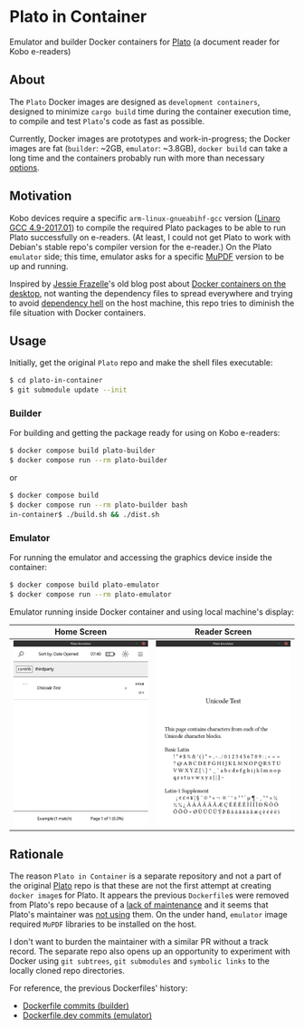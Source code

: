# Plato in Container

Emulator and builder Docker containers for [Plato](https://github.com/baskerville/plato) (a document reader for Kobo e-readers)

## About

The `Plato` Docker images are designed as `development containers`, designed to minimize `cargo build` time during the container execution time, to compile and test `Plato`'s code as fast as possible.

Currently, Docker images are prototypes and work-in-progress; the Docker images are fat (`builder`: ~2GB, `emulator`: ~3.8GB), `docker build` can take a long time and the containers probably run with more than necessary [options](https://docs.docker.com/engine/reference/run/#options).

## Motivation

Kobo devices require a specific `arm-linux-gnueabihf-gcc` version ([Linaro GCC 4.9-2017.01](https://github.com/kobolabs/Kobo-Reader/tree/master/toolchain)) to compile the required Plato packages to be able to run Plato successfully on e-readers. (At least, I could not get Plato to work with Debian's stable repo's compiler version for the e-reader.) On the Plato `emulator` side; this time, emulator asks for a specific [MuPDF](https://mupdf.com/) version to be up and running.

Inspired by [Jessie Frazelle](https://github.com/jessfraz)'s old blog post about [Docker containers on the desktop](https://blog.jessfraz.com/post/docker-containers-on-the-desktop/), not wanting the dependency files to spread everywhere and trying to avoid [dependency hell](https://en.wikipedia.org/wiki/Dependency_hell) on the host machine, this repo tries to diminish the file situation with Docker containers.

## Usage

Initially, get the original `Plato` repo and make the shell files executable:
```sh
$ cd plato-in-container
$ git submodule update --init
```

### Builder

For building and getting the package ready for using on Kobo e-readers:
```sh
$ docker compose build plato-builder
$ docker compose run --rm plato-builder
```
or

```sh
$ docker compose build
$ docker compose run --rm plato-builder bash
in-container$ ./build.sh && ./dist.sh
```

### Emulator

For running the emulator and accessing the graphics device inside the container:
```sh
$ docker compose build plato-emulator
$ docker compose run --rm plato-emulator
```

Emulator running inside Docker container and using local machine's display:

Home Screen  |  Reader Screen
-------------|-----------------
![01-plato-emulator-home-screen](./screenshots/01-plato-emulator-home-screen.png "Plato home screen") | ![02-plato-emulator-reader-screen](./screenshots/02-plato-emulator-reader-screen.png "Plato reader screen")

## Rationale

The reason `Plato in Container` is a separate repository and not a part of the original [Plato](https://github.com/baskerville/plato) repo is that these are not the first attempt at creating `docker image`s for Plato. It appears the previous `Dockerfile`s were removed from Plato's repo because of a [lack of maintenance](https://github.com/baskerville/plato/commit/573a573) and it seems that Plato's maintainer was [not using](https://github.com/baskerville/plato/issues/255#issuecomment-1230743385) them. On the under hand, `emulator` image required `MuPDF` libraries to be installed on the host.

I don't want to burden the maintainer with a similar PR without a track record. The separate repo also opens up an opportunity to experiment with Docker using `git subtrees`, `git submodules` and `symbolic links` to the locally cloned repo directories.

For reference, the previous Dockerfiles' history:
- [Dockerfile commits (builder)](https://github.com/baskerville/plato/commits/master/Dockerfile)
- [Dockerfile.dev commits (emulator)](https://github.com/baskerville/plato/commits/master/Dockerfile.dev)
